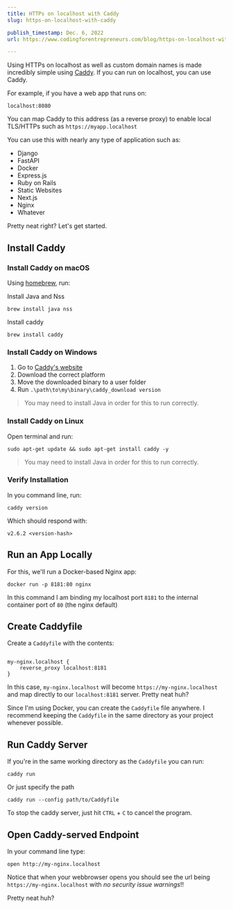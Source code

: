 ```yaml
---
title: HTTPs on localhost with Caddy
slug: https-on-localhost-with-caddy

publish_timestamp: Dec. 6, 2022
url: https://www.codingforentrepreneurs.com/blog/https-on-localhost-with-caddy/

---
```



Using HTTPs on localhost as well as custom domain names is made incredibly simple using [Caddy](https://caddyserver.com/). If you can run on localhost, you can use Caddy.

For example, if you have a web app that runs on:

`localhost:8080`

You can map Caddy to this address (as a reverse proxy) to enable local TLS/HTTPs such as `https://myapp.localhost`

You can use this with nearly any type of application such as:

- Django
- FastAPI
- Docker
- Express.js
- Ruby on Rails
- Static Websites
- Next.js
- Nginx
- Whatever

Pretty neat right? Let's get started.

## Install Caddy 

### Install Caddy on macOS

Using [homebrew](https://brew.sh), run:

Install Java and Nss
```
brew install java nss
```

Install caddy
```
brew install caddy
```

### Install Caddy on Windows

1. Go to [Caddy's website](https://caddyserver.com/download)
2. Download the correct platform
3. Move the downloaded binary to a user folder
4. Run `.\path\to\my\binary\caddy_download version`

> You may need to install Java in order for this to run correctly.


### Install Caddy on Linux

Open terminal and run:

```
sudo apt-get update && sudo apt-get install caddy -y
```
> You may need to install Java in order for this to run correctly.

### Verify Installation
In you command line, run:

```
caddy version
```
Which should respond with:
```
v2.6.2 <version-hash>
```


## Run an App Locally
For this, we'll run a Docker-based Nginx app:

```
docker run -p 8181:80 nginx
```
In this command I am binding my localhost port `8181` to the internal container port of `80` (the nginx default)


## Create Caddyfile

Create a `Caddyfile` with the contents:
```caddyfile

my-nginx.localhost {
    reverse_proxy localhost:8181
}
```
In this case, `my-nginx.localhost` will become `https://my-nginx.localhost` and map directly to our `localhost:8181` server. Pretty neat huh?


Since I'm using Docker, you can create the `Caddyfile` file anywhere. I recommend keeping the `Caddyfile` in the same directory as your project whenever possible.

## Run Caddy Server

If you're in the same working directory as the `Caddyfile` you can run:
```
caddy run 
```

Or just specify the path
```
caddy run --config path/to/Caddyfile
```

To stop the caddy server, just hit `CTRL` + `C` to cancel the program.

## Open Caddy-served Endpoint
In your command line type:
```
open http://my-nginx.localhost
```
Notice that when your webbrowser opens you should see the url being `https://my-nginx.localhost` with _no security issue warnings_!!

Pretty neat huh?
